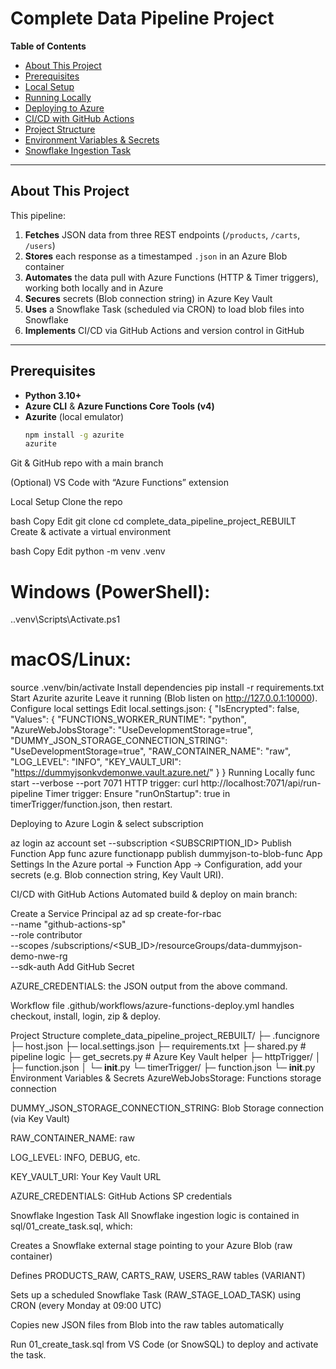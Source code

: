 # Complete Data Pipeline Project

**Table of Contents**  
- [About This Project](#about-this-project)  
- [Prerequisites](#prerequisites)  
- [Local Setup](#local-setup)  
- [Running Locally](#running-locally)  
- [Deploying to Azure](#deploying-to-azure)  
- [CI/CD with GitHub Actions](#cicd-with-github-actions)  
- [Project Structure](#project-structure)  
- [Environment Variables & Secrets](#environment-variables--secrets)  
- [Snowflake Ingestion Task](#snowflake-ingestion-task)  

---

## About This Project

This pipeline:

1. **Fetches** JSON data from three REST endpoints (`/products`, `/carts`, `/users`)  
2. **Stores** each response as a timestamped `.json` in an Azure Blob container  
3. **Automates** the data pull with Azure Functions (HTTP & Timer triggers), working both locally and in Azure  
4. **Secures** secrets (Blob connection string) in Azure Key Vault  
5. **Uses** a Snowflake Task (scheduled via CRON) to load blob files into Snowflake  
6. **Implements** CI/CD via GitHub Actions and version control in GitHub  

---

## Prerequisites

- **Python 3.10+**  
- **Azure CLI** & **Azure Functions Core Tools (v4)**  
- **Azurite** (local emulator)  
  ```bash
  npm install -g azurite
  azurite
Git & GitHub repo with a main branch

(Optional) VS Code with “Azure Functions” extension

Local Setup
Clone the repo

bash
Copy
Edit
git clone <your-repo-url>
cd complete_data_pipeline_project_REBUILT
Create & activate a virtual environment

bash
Copy
Edit
python -m venv .venv
# Windows (PowerShell):
.\.venv\Scripts\Activate.ps1
# macOS/Linux:
source .venv/bin/activate
Install dependencies
pip install -r requirements.txt
Start Azurite
azurite
Leave it running (Blob listen on http://127.0.0.1:10000).
Configure local settings
Edit local.settings.json:
{
  "IsEncrypted": false,
  "Values": {
    "FUNCTIONS_WORKER_RUNTIME": "python",
    "AzureWebJobsStorage": "UseDevelopmentStorage=true",
    "DUMMY_JSON_STORAGE_CONNECTION_STRING": "UseDevelopmentStorage=true",
    "RAW_CONTAINER_NAME": "raw",
    "LOG_LEVEL": "INFO",
    "KEY_VAULT_URI": "https://dummyjsonkvdemonwe.vault.azure.net/"
  }
}
Running Locally
func start --verbose --port 7071
HTTP trigger:
curl http://localhost:7071/api/run-pipeline
Timer trigger:
Ensure "runOnStartup": true in timerTrigger/function.json, then restart.

Deploying to Azure
Login & select subscription

az login
az account set --subscription <SUBSCRIPTION_ID>
Publish Function App
func azure functionapp publish dummyjson-to-blob-func
App Settings
In the Azure portal → Function App → Configuration, add your secrets (e.g. Blob connection string, Key Vault URI).

CI/CD with GitHub Actions
Automated build & deploy on main branch:

Create a Service Principal
az ad sp create-for-rbac \
  --name "github-actions-sp" \
  --role contributor \
  --scopes /subscriptions/<SUB_ID>/resourceGroups/data-dummyjson-demo-nwe-rg \
  --sdk-auth
Add GitHub Secret

AZURE_CREDENTIALS: the JSON output from the above command.

Workflow file
.github/workflows/azure-functions-deploy.yml handles checkout, install, login, zip & deploy.

Project Structure
complete_data_pipeline_project_REBUILT/
├─ .funcignore
├─ host.json
├─ local.settings.json
├─ requirements.txt
├─ shared.py          # pipeline logic
├─ get_secrets.py     # Azure Key Vault helper
├─ httpTrigger/
│   ├─ function.json
│   └─ __init__.py
└─ timerTrigger/
    ├─ function.json
    └─ __init__.py
Environment Variables & Secrets
AzureWebJobsStorage: Functions storage connection

DUMMY_JSON_STORAGE_CONNECTION_STRING: Blob Storage connection (via Key Vault)

RAW_CONTAINER_NAME: raw

LOG_LEVEL: INFO, DEBUG, etc.

KEY_VAULT_URI: Your Key Vault URL

AZURE_CREDENTIALS: GitHub Actions SP credentials

Snowflake Ingestion Task
All Snowflake ingestion logic is contained in sql/01_create_task.sql, which:

Creates a Snowflake external stage pointing to your Azure Blob (raw container)

Defines PRODUCTS_RAW, CARTS_RAW, USERS_RAW tables (VARIANT)

Sets up a scheduled Snowflake Task (RAW_STAGE_LOAD_TASK) using CRON (every Monday at 09:00 UTC)

Copies new JSON files from Blob into the raw tables automatically

Run 01_create_task.sql from VS Code (or SnowSQL) to deploy and activate the task.